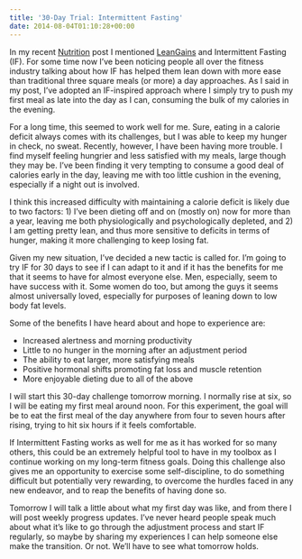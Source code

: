 ```yaml
---
title: '30-Day Trial: Intermittent Fasting'
date: 2014-08-04T01:10:28+00:00
---
```

In my recent [Nutrition][1] post I mentioned [LeanGains][2] and Intermittent Fasting (IF). For some time now I&#8217;ve been noticing people all over the fitness industry talking about how IF has helped them lean down with more ease than traditional three square meals (or more) a day approaches. As I said in my post, I&#8217;ve adopted an IF-inspired approach where I simply try to push my first meal as late into the day as I can, consuming the bulk of my calories in the evening.

For a long time, this seemed to work well for me. Sure, eating in a calorie deficit always comes with its challenges, but I was able to keep my hunger in check, no sweat. Recently, however, I have been having more trouble. I find myself feeling hungrier and less satisfied with my meals, large though they may be. I&#8217;ve been finding it very tempting to consume a good deal of calories early in the day, leaving me with too little cushion in the evening, especially if a night out is involved.

I think this increased difficulty with maintaining a calorie deficit is likely due to two factors: 1) I&#8217;ve been dieting off and on (mostly on) now for more than a year, leaving me both physiologically and psychologically depleted, and 2) I am getting pretty lean, and thus more sensitive to deficits in terms of hunger, making it more challenging to keep losing fat.

Given my new situation, I&#8217;ve decided a new tactic is called for. I&#8217;m going to try IF for 30 days to see if I can adapt to it and if it has the benefits for me that it seems to have for almost everyone else. Men, especially, seem to have success with it. Some women do too, but among the guys it seems almost universally loved, especially for purposes of leaning down to low body fat levels.

Some of the benefits I have heard about and hope to experience are:

  * Increased alertness and morning productivity
  * Little to no hunger in the morning after an adjustment period
  * The ability to eat larger, more satisfying meals
  * Positive hormonal shifts promoting fat loss and muscle retention
  * More enjoyable dieting due to all of the above

I will start this 30-day challenge tomorrow morning. I normally rise at six, so I will be eating my first meal around noon. For this experiment, the goal will be to eat the first meal of the day anywhere from four to seven hours after rising, trying to hit six hours if it feels comfortable.

If Intermittent Fasting works as well for me as it has worked for so many others, this could be an extremely helpful tool to have in my toolbox as I continue working on my long-term fitness goals. Doing this challenge also gives me an opportunity to exercise some self-discipline, to do something difficult but potentially very rewarding, to overcome the hurdles faced in any new endeavor, and to reap the benefits of having done so.

Tomorrow I will talk a little about what my first day was like, and from there I will post weekly progress updates. I&#8217;ve never heard people speak much about what it&#8217;s like to go through the adjustment process and start IF regularly, so maybe by sharing my experiences I can help someone else make the transition. Or not. We&#8217;ll have to see what tomorrow holds.

 [1]: https://joshuakeel.com/2014/07/31/how-i-lost-130-pounds-and-counting-nutrition/
 [2]: http://www.leangains.com/2010/04/leangains-guide.html